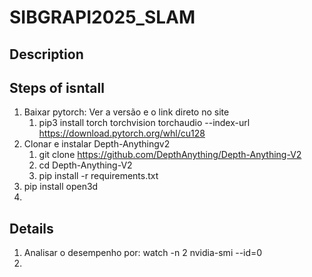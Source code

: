 # SIBGRAPI2025_SLAM

## Description

## Steps of isntall

1. Baixar pytorch: Ver a versão e o link direto no site
    1. pip3 install torch torchvision torchaudio --index-url https://download.pytorch.org/whl/cu128
2. Clonar e instalar Depth-Anythingv2
    1. git clone https://github.com/DepthAnything/Depth-Anything-V2
    2. cd Depth-Anything-V2
    3. pip install -r requirements.txt
3. pip install open3d
4. 

## Details
1. Analisar o desempenho por: watch -n 2 nvidia-smi --id=0
2. 